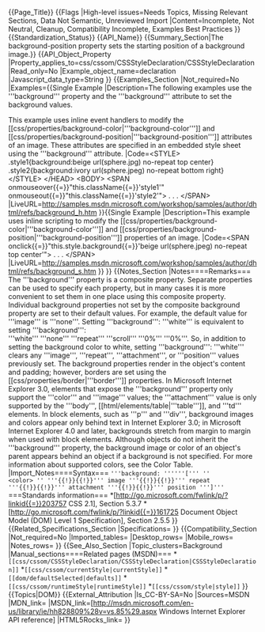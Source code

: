 {{Page_Title}}
{{Flags
|High-level issues=Needs Topics, Missing Relevant Sections, Data Not Semantic, Unreviewed Import
|Content=Incomplete, Not Neutral, Cleanup, Compatibility Incomplete, Examples Best Practices
}}
{{Standardization_Status}}
{{API_Name}}
{{Summary_Section|The background-position property sets the starting position of a background image.}}
{{API_Object_Property
|Property_applies_to=css/cssom/CSSStyleDeclaration/CSSStyleDeclaration
|Read_only=No
|Example_object_name=declaration
|Javascript_data_type=String
}}
{{Examples_Section
|Not_required=No
|Examples={{Single Example
|Description=The following examples use the '''background''' property and the '''background''' attribute to set the background values.

This example uses inline event handlers to modify the [[css/properties/background-color|'''background-color''']] and [[css/properties/background-position|'''background-position''']] attributes of an image. These attributes are specified in an embedded style sheet using the '''background''' attribute.
|Code=&lt;STYLE&gt;
.style1{background:beige url(sphere.jpg) no-repeat top center}
.style2{background:ivory url(sphere.jpeg) no-repeat bottom right}
&lt;/STYLE&gt;
&lt;/HEAD&gt; 
&lt;BODY&gt;
&lt;SPAN onmouseover{{=}}"this.className{{=}}'style1'"
    onmouseout{{=}}"this.className{{=}}'style2'"&gt;
. . .  &lt;/SPAN&gt;
|LiveURL=http://samples.msdn.microsoft.com/workshop/samples/author/dhtml/refs/background_h.htm
}}{{Single Example
|Description=This example uses inline scripting to modify the [[css/properties/background-color|'''background-color''']] and [[css/properties/background-position|'''background-position''']] properties of an image.
|Code=&lt;SPAN onclick{{=}}"this.style.background{{=}}'beige url(sphere.jpeg) 
  no-repeat top center'"&gt;
. . . &lt;/SPAN&gt;
|LiveURL=http://samples.msdn.microsoft.com/workshop/samples/author/dhtml/refs/background_s.htm
}}
}}
{{Notes_Section
|Notes====Remarks===
The '''background''' property is a composite property. Separate properties can be used to specify each property, but in many cases it is more convenient to set them in one place using this composite property.
Individual background properties not set by the composite background property are set to their default values. For example, the default value for 
'''image''' is '''none'''. Setting '''background''': 
'''white''' is equivalent to setting '''background''': '''white''' '''none''' '''repeat''' '''scroll''' '''0%''' '''0%'''. So, in addition to setting the background color to white, setting 
'''background''': '''white''' clears any 
'''image''', '''repeat''', '''attachment''', or '''position''' values previously set.
The background properties render in the object's content and padding; however, borders are set using the [[css/properties/border|'''border''']] properties.
In Microsoft Internet Explorer 3.0, elements that expose the '''background''' property only support the '''color''' and '''image''' values; the '''attachment''' value is only supported by the '''body''', [[html/elements/table|'''table''']], and '''td''' elements. In block elements, such as '''p''' and '''div''', background images and colors appear only behind text in Internet Explorer 3.0; in Microsoft Internet Explorer 4.0 and later, backgrounds stretch from margin to margin when used with block elements.
Although objects do not inherit the '''background''' property, the background image or color of an object's parent appears behind an object if a background is not specified.
For more information about supported colors, see the Color Table.
|Import_Notes====Syntax===
<code>'''background: ''''''[''' ''
&lt;color&gt;
'' '''{{!}}{{!}}''' image '''{{!}}{{!}}''' repeat '''{{!}}{{!}}''' attachment '''{{!}}{{!}}''' position ''']'''</code>
===Standards information===
*[http://go.microsoft.com/fwlink/p/?linkid{{=}}203757 CSS 2.1], Section 5.3.7
*[http://go.microsoft.com/fwlink/p/?linkid{{=}}161725 Document Object Model (DOM) Level 1 Specification], Section 2.5.5
}}
{{Related_Specifications_Section
|Specifications=
}}
{{Compatibility_Section
|Not_required=No
|Imported_tables=
|Desktop_rows=
|Mobile_rows=
|Notes_rows=
}}
{{See_Also_Section
|Topic_clusters=Background
|Manual_sections====Related pages (MSDN)===
*<code>[[css/cssom/CSSStyleDeclaration/CSSStyleDeclaration|CSSStyleDeclaration]]</code>
*<code>[[css/cssom/currentStyle|currentStyle]]</code>
*<code>[[dom/defaultSelected|defaults]]</code>
*<code>[[css/cssom/runtimeStyle|runtimeStyle]]</code>
*<code>[[css/cssom/style|style]]</code>
}}
{{Topics|DOM}}
{{External_Attribution
|Is_CC-BY-SA=No
|Sources=MSDN
|MDN_link=
|MSDN_link=[http://msdn.microsoft.com/en-us/library/ie/hh828809%28v=vs.85%29.aspx Windows Internet Explorer API reference]
|HTML5Rocks_link=
}}